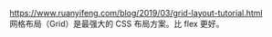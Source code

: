 https://www.ruanyifeng.com/blog/2019/03/grid-layout-tutorial.html  
网格布局（Grid）是最强大的 CSS 布局方案。比 flex 更好。
